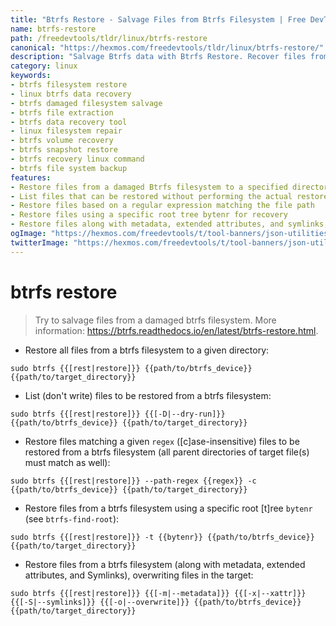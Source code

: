 ```yaml
---
title: "Btrfs Restore - Salvage Files from Btrfs Filesystem | Free DevTools"
name: btrfs-restore
path: /freedevtools/tldr/linux/btrfs-restore
canonical: "https://hexmos.com/freedevtools/tldr/linux/btrfs-restore/"
description: "Salvage Btrfs data with Btrfs Restore. Recover files from corrupted or damaged Btrfs filesystems. Free online tool, no registration required."
category: linux
keywords:
- btrfs filesystem restore
- linux btrfs data recovery
- btrfs damaged filesystem salvage
- btrfs file extraction
- btrfs data recovery tool
- linux filesystem repair
- btrfs volume recovery
- btrfs snapshot restore
- btrfs recovery linux command
- btrfs file system backup
features:
- Restore files from a damaged Btrfs filesystem to a specified directory
- List files that can be restored without performing the actual restore operation
- Restore files based on a regular expression matching the file path
- Restore files using a specific root tree bytenr for recovery
- Restore files along with metadata, extended attributes, and symlinks, with overwrite option
ogImage: "https://hexmos.com/freedevtools/t/tool-banners/json-utilities-banner.png"
twitterImage: "https://hexmos.com/freedevtools/t/tool-banners/json-utilities-banner.png"
---
```


# btrfs restore

> Try to salvage files from a damaged btrfs filesystem.
> More information: <https://btrfs.readthedocs.io/en/latest/btrfs-restore.html>.

- Restore all files from a btrfs filesystem to a given directory:

`sudo btrfs {{[rest|restore]}} {{path/to/btrfs_device}} {{path/to/target_directory}}`

- List (don't write) files to be restored from a btrfs filesystem:

`sudo btrfs {{[rest|restore]}} {{[-D|--dry-run]}} {{path/to/btrfs_device}} {{path/to/target_directory}}`

- Restore files matching a given `regex` ([c]ase-insensitive) files to be restored from a btrfs filesystem (all parent directories of target file(s) must match as well):

`sudo btrfs {{[rest|restore]}} --path-regex {{regex}} -c {{path/to/btrfs_device}} {{path/to/target_directory}}`

- Restore files from a btrfs filesystem using a specific root [t]ree `bytenr` (see `btrfs-find-root`):

`sudo btrfs {{[rest|restore]}} -t {{bytenr}} {{path/to/btrfs_device}} {{path/to/target_directory}}`

- Restore files from a btrfs filesystem (along with metadata, extended attributes, and Symlinks), overwriting files in the target:

`sudo btrfs {{[rest|restore]}} {{[-m|--metadata]}} {{[-x|--xattr]}} {{[-S|--symlinks]}} {{[-o|--overwrite]}} {{path/to/btrfs_device}} {{path/to/target_directory}}`
